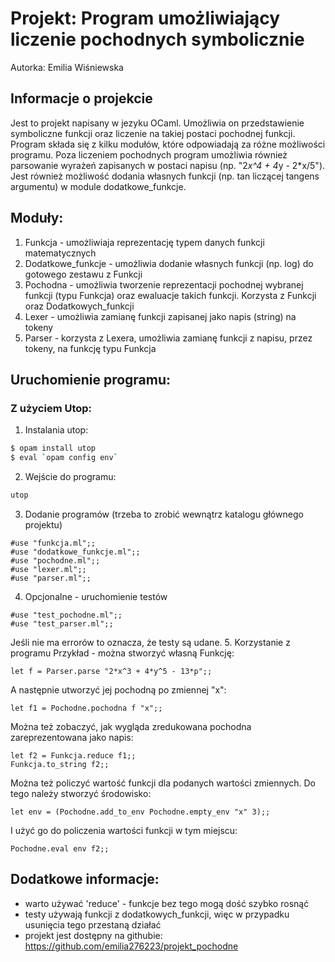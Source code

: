 # Projekt: Program umożliwiający liczenie pochodnych symbolicznie

Autorka: Emilia Wiśniewska

## Informacje o projekcie
Jest to projekt napisany w jezyku OCaml. Umożliwia on przedstawienie symboliczne funkcji oraz liczenie na takiej postaci pochodnej funkcji. Program składa się z kilku modułów, które odpowiadają za różne możliwości programu. Poza liczeniem pochodnych program umożliwia również parsowanie wyrażeń zapisanych w postaci napisu (np. "2*x^4 + 4*y - 2*x/5"). Jest również możliwość dodania własnych funkcji (np. tan liczącej tangens argumentu) w module dodatkowe_funkcje.

## Moduły:
1. Funkcja - umożliwiaja reprezentację typem danych funkcji matematycznych
2. Dodatkowe_funkcje - umożliwia dodanie własnych funkcji (np. log) do gotowego zestawu z Funkcji
3. Pochodna - umożliwia tworzenie reprezentacji pochodnej wybranej funkcji (typu Funkcja) oraz ewaluacje takich funkcji. Korzysta z Funkcji oraz Dodatkowych_funkcji
4. Lexer - umożliwia zamianę funkcji zapisanej jako napis (string) na tokeny
5. Parser - korzysta z Lexera, umożliwia zamianę funkcji z napisu, przez tokeny, na funkcję typu Funkcja

## Uruchomienie programu:

### Z użyciem Utop:

1. Instalania utop: 
```bash
$ opam install utop
$ eval `opam config env`
```
2. Wejście do programu:
```bash
utop
```
3. Dodanie programów (trzeba to zrobić wewnątrz katalogu głównego projektu)
```utop
#use "funkcja.ml";;
#use "dodatkowe_funkcje.ml";;
#use "pochodne.ml";;
#use "lexer.ml";;
#use "parser.ml";;
```
4. Opcjonalne - uruchomienie testów
```utop
#use "test_pochodne.ml";;
#use "test_parser.ml";;
```
Jeśli nie ma errorów to oznacza, że testy są udane.
5. Korzystanie z programu
Przykład - można stworzyć własną Funkcję:
```utop
let f = Parser.parse "2*x^3 + 4*y^5 - 13*p";;
```
A następnie utworzyć jej pochodną po zmiennej "x":
```utop
let f1 = Pochodne.pochodna f "x";;
```
Można też zobaczyć, jak wygląda zredukowana pochodna zareprezentowana jako napis:
```utop
let f2 = Funkcja.reduce f1;;
Funkcja.to_string f2;;
```

Można też policzyć wartość funkcji dla podanych wartości zmiennych. Do tego należy stworzyć środowisko:
```utop
let env = (Pochodne.add_to_env Pochodne.empty_env "x" 3);;
```
I użyć go do policzenia wartości funkcji w tym miejscu:
```utop
Pochodne.eval env f2;;
```


## Dodatkowe informacje:
* warto używać 'reduce' - funkcje bez tego mogą dość szybko rosnąć
* testy używają funkcji z dodatkowych_funkcji, więc w przypadku usunięcia tego przestaną działać
* projekt jest dostępny na githubie: https://github.com/emilia276223/projekt_pochodne
